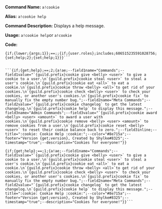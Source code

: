 **Command Name:** `a!cookie`

**Alias:** `a!cookie help`

**Command Description:**
Displays a help message.

**Usage:**
`a!cookie help`or `a!cookie`

**Code:**
```{if;{lower;{args;1}};==;help;{if;{user.roles};includes;606515235591028756;{set;help;2};{set;help;1}}}
{if;{lower;{args;1}};==;;{if;{user.roles};includes;606515235591028756;{set;help;2};{set;help;1}}}```


```{if;{get;help};==;2;{a!ae;--field1name="Commands";--field1value="`{guild.prefix}cookie give <belly> <user>` to give a cookie to a user.\n`{guild.prefix}cookie steal <user>` to steal a user's cookie.\n`{guild.prefix}cookie eat <all>` to eat a cookie.\n`{guild.prefix}cookie throw <belly> <all>`to get rid of your cookies.\n`{guild.prefix}cookie check <belly> <user>` to check your cookies, or another user's cookies.\n`{guild.prefix}cookie fix` to manually fix the empty number bug.";--field2name="Meta Commands";--field2value="`{guild.prefix}cookie changelog` to get the latest changelog.\n`{guild.prefix}cookie help` to display this message.";--field3name="Admin Commands";--field3value="`{guild.prefix}cookie award <belly> <user> <amount>` to award a user with cookies.\n`{guild.prefix}cookie remove <belly> <user> <amount>` to remove cookies from a user.\n`{guild.prefix}cookie reset <belly> <user>` to reset their cookie balance back to zero.";--field3inline;--title=":cookie: Cookie Help :cookie:";--color="#8e715a";--footer="Version {get;version}, Created by Shylke#8325";--timestamp="true";--description="Cookies for everyone!"}}

{if;{get;help};==;1;{a!ae;--field1name="Commands";--field1value="`{guild.prefix}cookie give <belly> <user>` to give a cookie to a user.\n`{guild.prefix}cookie steal <user>` to steal a user's cookie.\n`{guild.prefix}cookie eat <all>` to eat a cookie.\n`{guild.prefix}cookie throw <belly> <all>`to get rid of your cookies.\n`{guild.prefix}cookie check <belly> <user>` to check your cookies, or another user's cookies.\n`{guild.prefix}cookie fix` to manually fix the empty number bug.";--field2name="Meta Commands";--field2value="`{guild.prefix}cookie changelog` to get the latest changelog.\n`{guild.prefix}cookie help` to display this message.";--title=":cookie: Cookie Help :cookie:";--color="#8e715a";--footer="Version {get;version}, Created by Shylke#8325";--timestamp="true";--description="Cookies for everyone!"}}```
